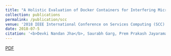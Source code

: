 ```yaml
---
title: "A Holistic Evaluation of Docker Containers for Interfering Microservices"
collection: publications
permalink: /publication/scc
venue: '2018 IEEE International Conference on Services Computing (SCC)'
date: 2018-07-5
citation: '<b>Devki Nandan Jha</b>, Saurabh Garg, Prem Prakash Jayaraman, Rajkumar Buyya, Xheng Li, & Rajiv Ranjan. (2018). <i>2018 IEEE International Conference on Services Computing (SCC)</i>. '
---
```

[PDF](https://ieeexplore.ieee.org/stamp/stamp.jsp?arnumber=8456398)

